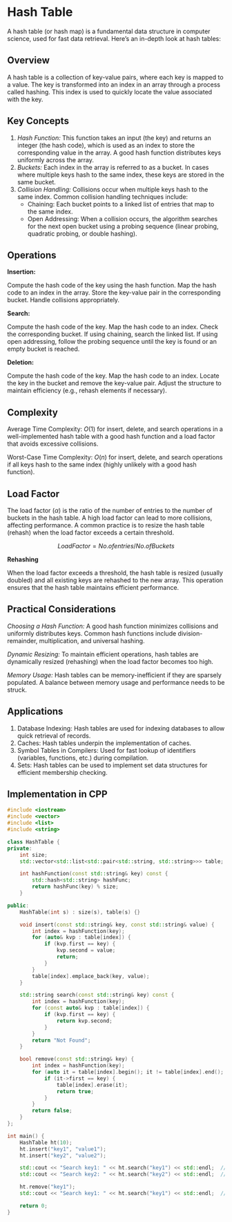 # Hash Table

A hash table (or hash map) is a fundamental data structure in computer science, used for fast data retrieval. Here’s an in-depth look at hash tables:

## Overview
A hash table is a collection of key-value pairs, where each key is mapped to a value. The key is transformed into an index in an array through a process called hashing. This index is used to quickly locate the value associated with the key.

## Key Concepts
1. *Hash Function:* This function takes an input (the key) and returns an integer (the hash code), which is used as an index to store the corresponding value in the array. A good hash function distributes keys uniformly across the array.
2. *Buckets:* Each index in the array is referred to as a bucket. In cases where multiple keys hash to the same index, these keys are stored in the same bucket.
3. *Collision Handling:* Collisions occur when multiple keys hash to the same index. Common collision handling techniques include:
      - Chaining: Each bucket points to a linked list of entries that map to the same index.
      - Open Addressing: When a collision occurs, the algorithm searches for the next open bucket using a probing sequence (linear probing, quadratic probing, or double hashing).

## Operations
**Insertion:**

Compute the hash code of the key using the hash function.
Map the hash code to an index in the array.
Store the key-value pair in the corresponding bucket. Handle collisions appropriately.

**Search:**

Compute the hash code of the key.
Map the hash code to an index.
Check the corresponding bucket. If using chaining, search the linked list. If using open addressing, follow the probing sequence until the key is found or an empty bucket is reached.

**Deletion:**

Compute the hash code of the key.
Map the hash code to an index.
Locate the key in the bucket and remove the key-value pair. Adjust the structure to maintain efficiency (e.g., rehash elements if necessary).

## Complexity
Average Time Complexity: $O(1)$ for insert, delete, and search operations in a well-implemented hash table with a good hash function and a load factor that avoids excessive collisions.

Worst-Case Time Complexity: $O(n)$ for insert, delete, and search operations if all keys hash to the same index (highly unlikely with a good hash function).

## Load Factor
The load factor $(α)$ is the ratio of the number of entries to the number of buckets in the hash table. A high load factor can lead to more collisions, affecting performance. A common practice is to resize the hash table (rehash) when the load factor exceeds a certain threshold.


$$​Load Factor = No. of entries / No. of Buckets$$
 

**Rehashing**

When the load factor exceeds a threshold, the hash table is resized (usually doubled) and all existing keys are rehashed to the new array. This operation ensures that the hash table maintains efficient performance.

## Practical Considerations
*Choosing a Hash Function:* A good hash function minimizes collisions and uniformly distributes keys. Common hash functions include division-remainder, multiplication, and universal hashing.

*Dynamic Resizing:* To maintain efficient operations, hash tables are dynamically resized (rehashing) when the load factor becomes too high.

*Memory Usage:* Hash tables can be memory-inefficient if they are sparsely populated. A balance between memory usage and performance needs to be struck.

## Applications

1. Database Indexing: Hash tables are used for indexing databases to allow quick retrieval of records.
2. Caches: Hash tables underpin the implementation of caches.
3. Symbol Tables in Compilers: Used for fast lookup of identifiers (variables, functions, etc.) during compilation.
4. Sets: Hash tables can be used to implement set data structures for efficient membership checking.

## Implementation in CPP

```cpp
#include <iostream>
#include <vector>
#include <list>
#include <string>

class HashTable {
private:
    int size;
    std::vector<std::list<std::pair<std::string, std::string>>> table;

    int hashFunction(const std::string& key) const {
        std::hash<std::string> hashFunc;
        return hashFunc(key) % size;
    }

public:
    HashTable(int s) : size(s), table(s) {}

    void insert(const std::string& key, const std::string& value) {
        int index = hashFunction(key);
        for (auto& kvp : table[index]) {
            if (kvp.first == key) {
                kvp.second = value;
                return;
            }
        }
        table[index].emplace_back(key, value);
    }

    std::string search(const std::string& key) const {
        int index = hashFunction(key);
        for (const auto& kvp : table[index]) {
            if (kvp.first == key) {
                return kvp.second;
            }
        }
        return "Not Found";
    }

    bool remove(const std::string& key) {
        int index = hashFunction(key);
        for (auto it = table[index].begin(); it != table[index].end(); ++it) {
            if (it->first == key) {
                table[index].erase(it);
                return true;
            }
        }
        return false;
    }
};

int main() {
    HashTable ht(10);
    ht.insert("key1", "value1");
    ht.insert("key2", "value2");

    std::cout << "Search key1: " << ht.search("key1") << std::endl;  // Output: value1
    std::cout << "Search key2: " << ht.search("key2") << std::endl;  // Output: value2

    ht.remove("key1");
    std::cout << "Search key1: " << ht.search("key1") << std::endl;  // Output: Not Found

    return 0;
}
```
